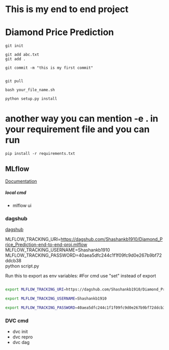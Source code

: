 # This is my end to end project

# Diamond Price Prediction

```
git init
```

```
git add abc.txt
git add .
```
```
git commit -m "this is my first commit"
```

```

git pull

```

```
bash your_file_name.sh
```

```
python setup.py install
```

# another way you can mention -e . in your requirement file and you can run

```
pip install -r requirements.txt
```


## MLflow

[Documentation](https://mlflow.org/docs/latest/index.html)


##### local cmd
- mlflow ui

### dagshub
[dagshub](https://dagshub.com/)

MLFLOW_TRACKING_URI=https://dagshub.com/Shashankb1910/Diamond_Price_Prediction-end-to-end-proj.mlflow \
MLFLOW_TRACKING_USERNAME=Shashankb1910 \
MLFLOW_TRACKING_PASSWORD=40aea5dfc244c1f1f09fc9d0e267b9bf72ddcb38 \
python script.py

Run this to export as env variables:
#For cmd use "set" instead of export

```bash

export MLFLOW_TRACKING_URI=https://dagshub.com/Shashankb1910/Diamond_Price_Prediction-end-to-end-proj.mlflow 

export MLFLOW_TRACKING_USERNAME=Shashankb1910

export MLFLOW_TRACKING_PASSWORD=40aea5dfc244c1f1f09fc9d0e267b9bf72ddcb38

```


### DVC cmd
- dvc init
- dvc repro
- dvc dag

